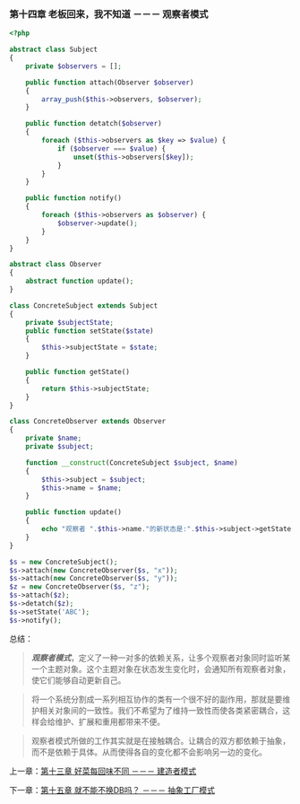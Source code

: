 ### 第十四章 老板回来，我不知道 －－－ 观察者模式

```php
<?php 

abstract class Subject
{
    private $observers = [];

    public function attach(Observer $observer)
    {
        array_push($this->observers, $observer);
    }

    public function detatch($observer)
    {
        foreach ($this->observers as $key => $value) {
            if ($observer === $value) {
                unset($this->observers[$key]);
            }
        }
    }

    public function notify()
    {
        foreach ($this->observers as $observer) {
            $observer->update();
        }
    }
}

abstract class Observer
{
    abstract function update();
}

class ConcreteSubject extends Subject
{
    private $subjectState;
    public function setState($state)
    {
        $this->subjectState = $state;
    }

    public function getState()
    {
        return $this->subjectState;
    }
}

class ConcreteObserver extends Observer
{
    private $name;
    private $subject;

    function __construct(ConcreteSubject $subject, $name)
    {
        $this->subject = $subject;
        $this->name = $name;
    }

    public function update()
    {
        echo "观察者 ".$this->name."的新状态是:".$this->subject->getState()."\n";
    }
}

$s = new ConcreteSubject();
$s->attach(new ConcreteObserver($s, "x"));
$s->attach(new ConcreteObserver($s, "y"));
$z = new ConcreteObserver($s, "z");
$s->attach($z);
$s->detatch($z);
$s->setState('ABC');
$s->notify();
```

总结：
> ***观察者模式***，定义了一种一对多的依赖关系，让多个观察者对象同时监听某一个主题对象。这个主题对象在状态发生变化时，会通知所有观察者对象，使它们能够自动更新自己。

> 将一个系统分割成一系列相互协作的类有一个很不好的副作用，那就是要维护相关对象间的一致性。我们不希望为了维持一致性而使各类紧密耦合，这样会给维护、扩展和重用都带来不便。

> 观察者模式所做的工作其实就是在接触耦合。让耦合的双方都依赖于抽象，而不是依赖于具体。从而使得各自的变化都不会影响另一边的变化。

上一章：[第十三章 好菜每回味不同 －－－ 建造者模式](https://github.com/zhaodongqiu/design-patterns-by-php/blob/master/files/chapter13.md)

下一章：[第十五章 就不能不换DB吗？ －－－ 抽象工厂模式](https://github.com/zhaodongqiu/design-patterns-by-php/blob/master/files/chapter15.md) 